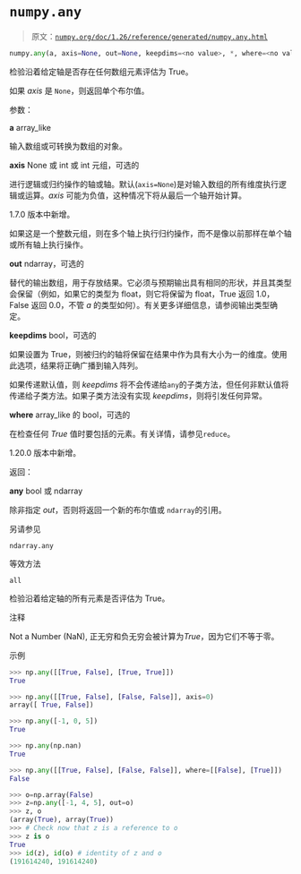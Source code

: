 # `numpy.any`

> 原文：[`numpy.org/doc/1.26/reference/generated/numpy.any.html`](https://numpy.org/doc/1.26/reference/generated/numpy.any.html)

```py
numpy.any(a, axis=None, out=None, keepdims=<no value>, *, where=<no value>)
```

检验沿着给定轴是否存在任何数组元素评估为 True。

如果 *axis* 是 `None`，则返回单个布尔值。

参数：

**a** array_like

输入数组或可转换为数组的对象。

**axis** None 或 int 或 int 元组，可选的

进行逻辑或归约操作的轴或轴。默认(`axis=None`)是对输入数组的所有维度执行逻辑或运算。*axis* 可能为负值，这种情况下将从最后一个轴开始计算。

1.7.0 版本中新增。

如果这是一个整数元组，则在多个轴上执行归约操作，而不是像以前那样在单个轴或所有轴上执行操作。

**out** ndarray，可选的

替代的输出数组，用于存放结果。它必须与预期输出具有相同的形状，并且其类型会保留（例如，如果它的类型为 float，则它将保留为 float，True 返回 1.0，False 返回 0.0，不管 *a* 的类型如何）。有关更多详细信息，请参阅输出类型确定。

**keepdims** bool，可选的

如果设置为 True，则被归约的轴将保留在结果中作为具有大小为一的维度。使用此选项，结果将正确广播到输入阵列。

如果传递默认值，则 *keepdims* 将不会传递给`any`的子类方法，但任何非默认值将传递给子类方法。如果子类方法没有实现 *keepdims*，则将引发任何异常。

**where** array_like 的 bool，可选的

在检查任何 *True* 值时要包括的元素。有关详情，请参见`reduce`。

1.20.0 版本中新增。

返回：

**any** bool 或 ndarray

除非指定 *out*，否则将返回一个新的布尔值或 `ndarray`的引用。

另请参见

`ndarray.any`

等效方法

`all`

检验沿着给定轴的所有元素是否评估为 True。

注释

Not a Number (NaN), 正无穷和负无穷会被计算为*True*，因为它们不等于零。

示例

```py
>>> np.any([[True, False], [True, True]])
True 
```

```py
>>> np.any([[True, False], [False, False]], axis=0)
array([ True, False]) 
```

```py
>>> np.any([-1, 0, 5])
True 
```

```py
>>> np.any(np.nan)
True 
```

```py
>>> np.any([[True, False], [False, False]], where=[[False], [True]])
False 
```

```py
>>> o=np.array(False)
>>> z=np.any([-1, 4, 5], out=o)
>>> z, o
(array(True), array(True))
>>> # Check now that z is a reference to o
>>> z is o
True
>>> id(z), id(o) # identity of z and o 
(191614240, 191614240) 
```
